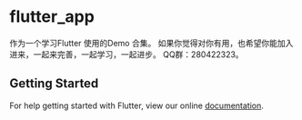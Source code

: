 # flutter_app

作为一个学习Flutter 使用的Demo 合集。
如果你觉得对你有用，也希望你能加入进来，一起来完善，一起学习，一起进步。
QQ群：280422323。
## Getting Started

For help getting started with Flutter, view our online
[documentation](https://flutter.io/).

